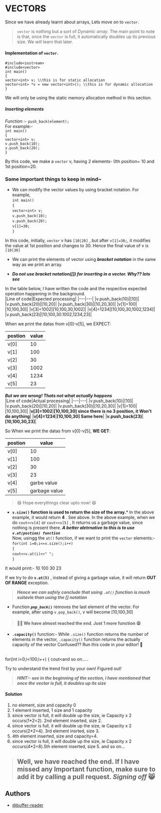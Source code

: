 # VECTORS

Since we have already learnt about arrays, Lets move on to `vector`. 
> `vector` is nothing but a sort of *Dynamic array*.
The main point to note is that, once the `vector` is full, it automatically doubles up its previous size. We will learn that later.

#### Implementation of `vector`.
`#include<iostream>` <br>
`#include<vector>` <br>
`int main()` <br>
`{` <br>
  `vector<int> v; \\this is for static allocation` <br>
  `vector<int> *v = new vector<int>(); \\this is for dynamic allocation`   <br>
`}` <br>

We will only be using the static memory allocation method in this section.

##### Inserting elements
*Function* :- `push_back(element);`<br>
For example:-<br>
`int main()`<br>
`{`<br>
`vector<int> v;`<br>
`v.push_back(10);`<br>
`v.push_back(20);`<br>
`}`<br>

By this code, we make a `vector` v, having 2 elements- 0th position= 10 and 1st position=20.

### Some important things to keep in mind~
- We can modify the vector values by using bracket notation. For example, <br>
 `int main()`<br>
`{`<br>
`vector<int> v;`<br>
`v.push_back(10);`<br>
`v.push_back(20);`<br>
`v[1]=30;`<br>
`}`<br>

In this code, initially, `vector` v has `[10|20]` , but after `v[1]=30;`, it modifies the value at 1st position and changes to 30. Hence the final value of v is  `[10|30]`

- We can print the elements of vector using ***bracket notation*** in the same way as we print an array.

- ***Do not use bracket notation([]) for inserting in a vector. Why?? lets see***

In the table below, I have written the code and the respective expected operation happening in the background.<br>
|Line of code|Expected processing|
|---|---|
|v.push_back(10)|[10]|
|v.push_back(20)|[10,20]|
|v.push_back(30)|[10,20,30]|
|v[1]=100|[10,100,30]|
|v[3]=1002|[10,100,30,1002]|
|v[4]=1234|[10,100,30,1002,1234]|
|v.push_back(23)|[10,100,30.1002,1234,23]|

 When we print the datas from v[0]-v[5], we EXPECT:<br>

|postion|value|
|---|---|
|v[0]|10|
|v[1]|100|
|v[2]|30|
|v[3]|1002|
|v[4]|1234|
|v[5]|23|

***But we are wrong! Thats not what actually happens*** <br>
|Line of code|Actual processing|
|---|---|
|v.push_back(10)|[10]|
|v.push_back(20)|[10,20]|
|v.push_back(30)|[10,20,30]|
|v[1]=100|[10,100,30]|
|**v[3]=1002**|**[10,100,30] since there is no 3 position, it Won't do anything**|
|**v[4]=1234**|**[10,100,30] Same here**|
|**v.push_back(23)**|**[10,100,30,23]**|

So When we print the datas from v[0]-v[5], **WE GET**:<br>

|postion|value|
|---|---|
|v[0]|10|
|v[1]|100|
|v[2]|30|
|v[3]|23|
|v[4]|garbe value|
|v[5]|garbage value|

> :smile: Hope everythings clear upto now! :smile:

- **`v.size()` function is used to return the size of the array.*** In the above example, it would return **4** .
See above. In the above example, when we do `cout<<v[4]` or `cout<<v[5]` , It returns us a garbage value, since nothing is present there. ***A better aletrnative to this is to use `v.at(postion) function`*** <br>
Now, usingg the `at()` function, if we want to print the `vector` elements:-<br>
`for(int i=0;i<=v.size();i++)`<br>
`{`<br>
`cout<<v.at(i)<<" ";`<br>
`}`<br>

It would print:- 10 100 30 23

If we try to do **`v.at(5)`** , instead of giving a garbage value, it will return **OUT OF RANGE** exception.<br>

> ***Hence we can safely conclude that using `.at()` function is much suitavle than using the [] notation***

- Function ***`pop_back()`*** removes the last element of the vector. For example, after using `v.pop_back()`, v will become [10,100,30]

> #### :face_with_spiral_eyes: We have almost reached the end. Just 1 more function  :tired_face:

- **`.capacity()`** function:-
While `.size()` function returns the number of elements in the vector, `.capacity()` function returns the actually capacity of the vector
Confused?? Run this code in your editor!	:space_invader:<br>
<br>
for(int i=0;i<100;i++)
{
cout<<v.capacity()<<" "<<v.size()<<endl;
v.push_back(i);
}
***OUTPUT***
|capacity|size|
|---|---|
|0|0|
|1|1|
|2|2|
|4|3|
|4|4|
|8|5|
|8|6|
|8|7|
|8|8|
|16|9|
|16|10|

and so on.....

Try to understand the trend first by your own!
Figured out!
> ***HINT:- see in the beginning of the section, i have mentioned that once the vector is full, it doubles up its size***
#### Solution
1. no element, size and capacity 0
2. 1 element inserted, 1 size and 1 capacity
3. since vector is full, it will double up the size, ie Capacity x 2 occurs(1*2=2). 2nd element inserted, size 2.
4. since vector is full, it will double up the size, ie Capacity x 2 occurs(2*2=4). 3rd element insrted, size 3.
5. 4th element inserted, size and capacity=4.
6. since vector is full, it will double up the size, ie Capacity x 2 occurs(4*2=8).5th element inserted, size 5.
 and so on...
 
> ## Well, we have reached the end. If I have missed any Important function, make sure to add it by calling a pull request. ***Signing off*** :smile_cat:

## Authors

- [@buffer-reader](https://www.github.com/buffer-reader)









